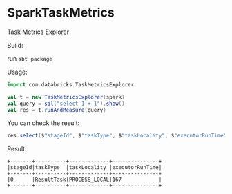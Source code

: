 # SparkTaskMetrics
Task Metrics Explorer

Build:

run `sbt package`

Usage:

```scala
import com.databricks.TaskMetricsExplorer

val t = new TaskMetricsExplorer(spark)
val query = sql("select 1 + 1").show()
val res = t.runAndMeasure(query)
```

You can check the result:

```scala
res.select($"stageId", $"taskType", $"taskLocality", $"executorRunTime").show(false)
```

Result:

```
+-------+----------+-------------+---------------+
|stageId|taskType  |taskLocality |executorRunTime|
+-------+----------+-------------+---------------+
|0      |ResultTask|PROCESS_LOCAL|167            |
+-------+----------+-------------+---------------+
```
